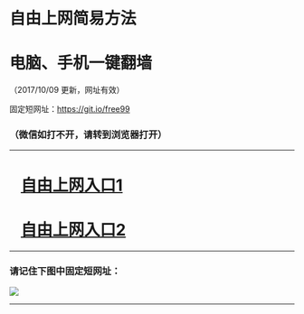 ﻿# 自由上网简易方法

# 电脑、手机一键翻墙

（2017/10/09 更新，网址有效）

固定短网址：https://git.io/free99

### （微信如打不开，请转到浏览器打开）


***





# &nbsp;&nbsp; <a href="http://ft2191718051.fwq-tz-1001.info/fwqtz01.html?t=100900131835 " target="_blank">自由上网入口1</a>
# &nbsp;&nbsp; <a href="http://ft2233823189.fwq-tz-1002.info/fwqtz02.html?t=10090018920 " target="_blank">自由上网入口2</a>
***

### 请记住下图中固定短网址：

<img src="https://s3-us-west-2.amazonaws.com/fwq-1001/yjfq-20170905okok.png" /> 


***

